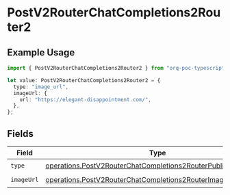 # PostV2RouterChatCompletions2Router2

## Example Usage

```typescript
import { PostV2RouterChatCompletions2Router2 } from "orq-poc-typescript/models/operations";

let value: PostV2RouterChatCompletions2Router2 = {
  type: "image_url",
  imageUrl: {
    url: "https://elegant-disappointment.com/",
  },
};
```

## Fields

| Field                                                                                                                                            | Type                                                                                                                                             | Required                                                                                                                                         | Description                                                                                                                                      |
| ------------------------------------------------------------------------------------------------------------------------------------------------ | ------------------------------------------------------------------------------------------------------------------------------------------------ | ------------------------------------------------------------------------------------------------------------------------------------------------ | ------------------------------------------------------------------------------------------------------------------------------------------------ |
| `type`                                                                                                                                           | [operations.PostV2RouterChatCompletions2RouterPublicRequestType](../../models/operations/postv2routerchatcompletions2routerpublicrequesttype.md) | :heavy_check_mark:                                                                                                                               | N/A                                                                                                                                              |
| `imageUrl`                                                                                                                                       | [operations.PostV2RouterChatCompletions2RouterImageUrl](../../models/operations/postv2routerchatcompletions2routerimageurl.md)                   | :heavy_check_mark:                                                                                                                               | N/A                                                                                                                                              |